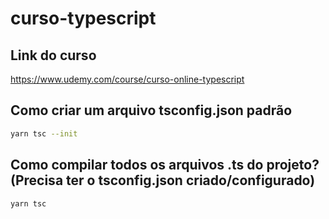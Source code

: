 # curso-typescript

## Link do curso

https://www.udemy.com/course/curso-online-typescript

## Como criar um arquivo tsconfig.json padrão

```bash
yarn tsc --init
```

## Como compilar todos os arquivos .ts do projeto? (Precisa ter o tsconfig.json criado/configurado)

```bash
yarn tsc
```
